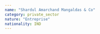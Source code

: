 ```yaml
---
name: "Shardul Amarchand Mangaldas & Co"
category: private_sector
nature: "Entreprise"
nationality: IND
---
```

    